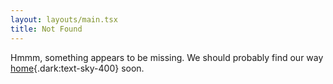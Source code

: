 ```yaml
---
layout: layouts/main.tsx
title: Not Found
---
```


Hmmm, something appears to be missing. We should probably find our way [home](/){.dark:text-sky-400} soon.